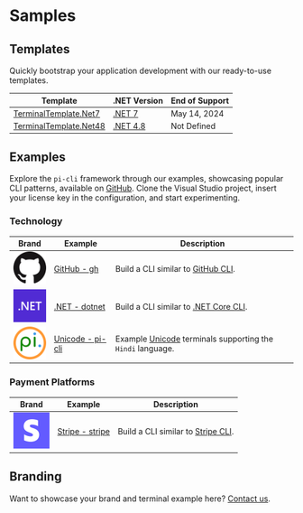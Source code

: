 # Samples

## Templates
Quickly bootstrap your application development with our ready-to-use templates.

| Template | .NET Version | End of Support |
|----------|--------------|----------------|
| [TerminalTemplate.Net7](https://github.com/perpetualintelligence/docs/tree/main/samples/templates/terminal/TerminalTemplate.Net7) | [.NET 7](https://dotnet.microsoft.com/en-us/download/dotnet/7.0) | May 14, 2024 |
| [TerminalTemplate.Net48](https://github.com/perpetualintelligence/docs/tree/main/samples/templates/terminal/TerminalTemplate.Net48) | [.NET 4.8](https://learn.microsoft.com/en-us/lifecycle/products/microsoft-net-framework) | Not Defined |

## Examples
Explore the `pi-cli` framework through our examples, showcasing popular CLI patterns, available on [GitHub](https://github.com/perpetualintelligence/docs/tree/main/samples/tutorials/terminal). Clone the Visual Studio project, insert your license key in the configuration, and start experimenting.

### Technology
| Brand | Example | Description |
|-------|---------|-------------|
| ![GitHub](../../../images/brands/github_64.png) | [GitHub - gh](https://github.com/perpetualintelligence/docs/tree/main/samples/tutorials/terminal/GithubStyleCli) | Build a CLI similar to [GitHub CLI](https://cli.github.com/). |
| ![.NET](../../../images/brands/dotnet_64.png) | [.NET - dotnet](https://github.com/perpetualintelligence/docs/tree/main/samples/tutorials/terminal/DotnetStyleCli) | Build a CLI similar to [.NET Core CLI](https://docs.microsoft.com/en-us/dotnet/core/tools/). |
| ![Perpetual Intelligence](../../../images/brands/pi_64.png) | [Unicode - pi-cli](https://github.com/perpetualintelligence/docs/tree/main/samples/tutorials/terminal/UnicodeCli) | Example [Unicode](https://home.unicode.org/) terminals supporting the `Hindi` language. |

### Payment Platforms
| Brand | Example | Description |
|-------|---------|-------------|
| ![Stripe](../../../images/brands/stripe_64.png) | [Stripe - stripe](https://github.com/perpetualintelligence/docs/tree/main/samples/tutorials/terminal/StripeStyleCli) | Build a CLI similar to [Stripe CLI](https://stripe.com/docs/stripe-cli). |

## Branding
Want to showcase your brand and terminal example here? [Contact us](https://www.perpetualintelligence.com/products/pibranding).
